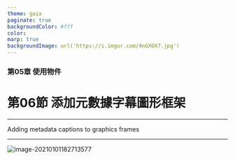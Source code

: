 ```yaml
---
theme: gaia
paginate: true
backgroundColor: #fff
color: 
marp: true
backgroundImage: url('https://i.imgur.com/4nGXOX7.jpg')
---
```

<style>
section h1 {
  color: #48011f
}
</style>

<!-- _class: lead -->

### 第05章 使用物件
# 第06節 添加元數據字幕圖形框架

---

Adding metadata captions to graphics frames

---





![image-20210101182713577](../../../Library/Application%20Support/typora-user-images/image-20210101182713577.png)
